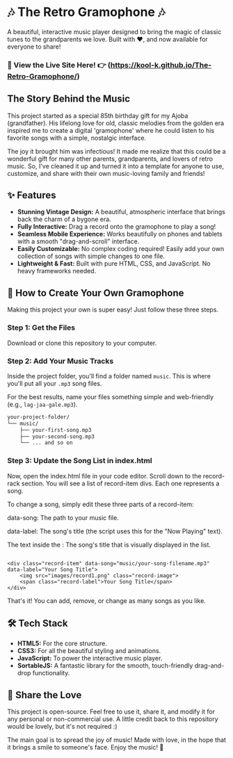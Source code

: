 # 🎶 The Retro Gramophone 🎶

A beautiful, interactive music player designed to bring the magic of classic tunes to the grandparents we love. Built with ❤️, and now available for everyone to share!

### 🚀 View the Live Site Here! 👉 (https://kool-k.github.io/The-Retro-Gramophone/) 

## The Story Behind the Music

This project started as a special 85th birthday gift for my Ajoba (grandfather). His lifelong love for old, classic melodies from the golden era inspired me to create a digital 'gramophone' where he could listen to his favorite songs with a simple, nostalgic interface.

The joy it brought him was infectious! It made me realize that this could be a wonderful gift for many other parents, grandparents, and lovers of retro music. So, I've cleaned it up and turned it into a template for anyone to use, customize, and share with their own music-loving family and friends!

## ✨ Features

* **Stunning Vintage Design:** A beautiful, atmospheric interface that brings back the charm of a bygone era.
* **Fully Interactive:** Drag a record onto the gramophone to play a song!
* **Seamless Mobile Experience:** Works beautifully on phones and tablets with a smooth "drag-and-scroll" interface.
* **Easily Customizable:** No complex coding required! Easily add your own collection of songs with simple changes to one file.
* **Lightweight & Fast:** Built with pure HTML, CSS, and JavaScript. No heavy frameworks needed.

## 🚀 How to Create Your Own Gramophone

Making this project your own is super easy! Just follow these three steps.

### Step 1: Get the Files
Download or clone this repository to your computer.

### Step 2: Add Your Music Tracks
Inside the project folder, you'll find a folder named `music`. This is where you'll put all your `.mp3` song files.

For the best results, name your files something simple and web-friendly (e.g., `lag-jaa-gale.mp3`).

```bash
your-project-folder/
└── music/
    ├── your-first-song.mp3
    ├── your-second-song.mp3
    └── ... and so on

```

### Step 3: Update the Song List in index.html
Now, open the index.html file in your code editor. Scroll down to the record-rack section. You will see a list of record-item divs. Each one represents a song.

To change a song, simply edit these three parts of a record-item:

data-song: The path to your music file.

data-label: The song's title (the script uses this for the "Now Playing" text).

The text inside the <span>: The song's title that is visually displayed in the list.

```

<div class="record-item" data-song="music/your-song-filename.mp3" data-label="Your Song Title">
    <img src="images/record1.png" class="record-image">
    <span class="record-label">Your Song Title</span>
</div>

```
That's it! You can add, remove, or change as many songs as you like.

## 🛠️ Tech Stack

* **HTML5:** For the core structure.
* **CSS3:** For all the beautiful styling and animations.
* **JavaScript:** To power the interactive music player.
* **SortableJS:** A fantastic library for the smooth, touch-friendly drag-and-drop functionality.

## 💖 Share the Love

This project is open-source. Feel free to use it, share it, and modify it for any personal or non-commercial use. A little credit back to this repository would be lovely, but it's not required :)

The main goal is to spread the joy of music!
Made with love, in the hope that it brings a smile to someone's face. Enjoy the music! 🎵